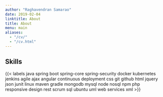 ```yaml
---
author: "Raghavendran Samarao"
date: 2019-02-04
linktitle: About
title: About
menu: main
aliases:
  - "/cv/"
  - "/cv.html"
---
```


## Skills

{{< labels java spring boot spring-core spring-security docker kubernetes jenkins agile ajax  angular continuous deployment css git github html jquery json junit linux maven gradle mongodb mysql node nosql npm php responsive design rest scrum sql ubuntu uml web services xml >}}

